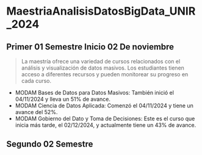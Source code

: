 # MaestriaAnalisisDatosBigData_UNIR_2024
## Primer 01 Semestre  Inicio 02 De noviembre 

> La maestría ofrece una variedad de cursos relacionados con el análisis y visualización de datos masivos. Los estudiantes tienen acceso a diferentes recursos y pueden monitorear su progreso en cada curso.

- MODAM Bases de Datos para Datos Masivos: También inició el 04/11/2024 y lleva un 51% de avance.
- MODAM Ciencia de Datos Aplicada: Comenzó el 04/11/2024 y tiene un avance del 52%.
- MODAM Gobierno del Dato y Toma de Decisiones: Este es el curso que inicia más tarde, el 02/12/2024, y actualmente tiene un 43% de avance.

## Segundo 02 Semestre 




